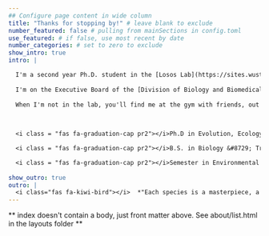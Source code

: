 ```yaml
---
## Configure page content in wide column
title: "Thanks for stopping by!" # leave blank to exclude
number_featured: false # pulling from mainSections in config.toml
use_featured: # if false, use most recent by date
number_categories: # set to zero to exclude
show_intro: true
intro: |

  I'm a second year Ph.D. student in the [Losos Lab](https://sites.wustl.edu/losos/) at Washington University in St. Louis.  I am fascinated by the vast diversity of plants, animals, and organisms that share this planet with us.  How did they all get here? Why do they live certain places and behave in certain ways? And how do they respond and adapt to changing environments? As an evolutionary ecologist I get to investigate this history of how life evolved to create all the beautiful, diverse (and sometimes weird) organisms we see today and how life is currently evolving to our changing world. Learn more about my past and current research interests in [projects](/project) and [publications](/publications). 
  
  I'm on the Executive Board of the [Division of Biology and Biomedical Sciences Women in STEM](https://sites.wustl.edu/womeninstem/) and am the acting [Community Engagement Chair](https://sites.wustl.edu/womeninstem/committee/community-engagement/). Learn more about the [outreach events](https://sites.wustl.edu/womeninstem/category/community-engagement-events/) I've organized.
  
  When I'm not in the lab, you'll find me at the gym with friends, out birding, or curled up at home watching movies. 
  
  

  <i class = "fas fa-graduation-cap pr2"></i>Ph.D in Evolution, Ecology & Population Biology &#8729; Washington     University in St. Louis &#8729; 2021-present

  <i class = "fas fa-graduation-cap pr2"></i>B.S. in Biology &#8729; Trinity University &#8729; 2021

  <i class = "fas fa-graduation-cap pr2"></i>Semester in Environmental Science &#8729; Marine Biological Laboratory &#8729; 2019
   
show_outro: true
outro: |
  <i class="fas fa-kiwi-bird"></i>  *"Each species is a masterpiece, a creation assembled with extreme care and genius." -Edward O. Wilson*
---
```


** index doesn't contain a body, just front matter above.
See about/list.html in the layouts folder **
